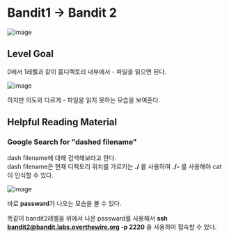 # Bandit1 -> Bandit 2

![image](https://github.com/YbSain/KaliLinux/assets/108385276/73388ba5-9e4f-44b4-9d3a-205a7c2bd8e0)

## Level Goal
0에서 1레벨과 같이 홈디렉토리 내부에서 - 파일을 읽으면 된다.

![image](https://github.com/YbSain/KaliLinux/assets/108385276/f49f8cb3-4985-4bd9-9d6a-190e473e6eb7)

하지만 의도와 다르게 - 파일을 읽지 못하는 모습을 보여준다.

## Helpful Reading Material
### Google Search for "dashed filename"
dash filename에 대해 검색해보라고 한다.   
dash filename은 현재 디렉토리 위치를 가르키는 __./__ 를 사용하여 **./-** 를 사용해야 cat이 인식할 수 있다.

![image](https://github.com/YbSain/KaliLinux/assets/108385276/13de770d-d339-4bce-8029-06553a62b36d)

바로 **passward**가 나오는 모습을 볼 수 있다.

똑같이 bandit2레벨을 위에서 나온 passward를 사용해서 **ssh bandit2@bandit.labs.overthewire.org -p 2220** 을 사용하여 접속할 수 있다.
